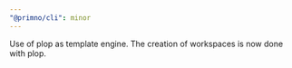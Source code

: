 ```yaml
---
"@primno/cli": minor
---
```


Use of plop as template engine.
The creation of workspaces is now done with plop.